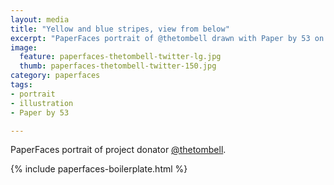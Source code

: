 ```yaml
---
layout: media
title: "Yellow and blue stripes, view from below"
excerpt: "PaperFaces portrait of @thetombell drawn with Paper by 53 on an iPad."
image: 
  feature: paperfaces-thetombell-twitter-lg.jpg
  thumb: paperfaces-thetombell-twitter-150.jpg
category: paperfaces
tags: 
- portrait
- illustration
- Paper by 53

---
```


PaperFaces portrait of project donator [@thetombell](http://twitter.com/thetombell).

{% include paperfaces-boilerplate.html %}